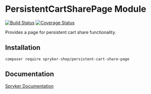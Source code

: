 # PersistentCartSharePage Module
[![Build Status](https://travis-ci.org/spryker-shop/persistent-cart-share-page.svg)](https://travis-ci.org/spryker-shop/persistent-cart-share-page)
[![Coverage Status](https://coveralls.io/repos/github/spryker-shop/persistent-cart-share-page/badge.svg)](https://coveralls.io/github/spryker-shop/persistent-cart-share-page)

Provides a page for persistent cart share functionality.

## Installation

```
composer require spryker-shop/persistent-cart-share-page
```

## Documentation

[Spryker Documentation](https://documentation.spryker.com/module_guide/overview.htm)
